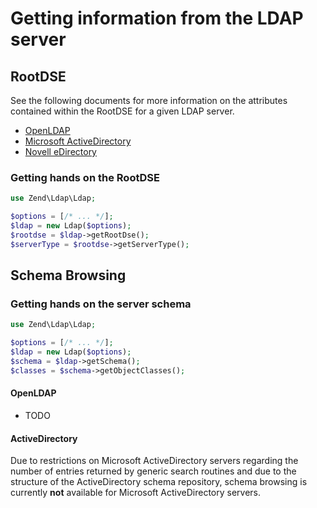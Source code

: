 # Getting information from the LDAP server

## RootDSE

See the following documents for more information on the attributes contained
within the RootDSE for a given LDAP server.

- [OpenLDAP](http://www.zytrax.com/books/ldap/ch3/#operational)
- [Microsoft ActiveDirectory](http://msdn.microsoft.com/en-us/library/ms684291(VS.85).aspx)
- [Novell eDirectory](http://www.novell.com/documentation/edir88/edir88/index.html?page=/documentation/edir88/edir88/data/ah59jqq.html)

### Getting hands on the RootDSE

```php
use Zend\Ldap\Ldap;

$options = [/* ... */];
$ldap = new Ldap($options);
$rootdse = $ldap->getRootDse();
$serverType = $rootdse->getServerType();
```

## Schema Browsing

### Getting hands on the server schema

```php
use Zend\Ldap\Ldap;

$options = [/* ... */];
$ldap = new Ldap($options);
$schema = $ldap->getSchema();
$classes = $schema->getObjectClasses();
```

#### OpenLDAP

- TODO

#### ActiveDirectory

Due to restrictions on Microsoft ActiveDirectory servers regarding the number of
entries returned by generic search routines and due to the structure of the
ActiveDirectory schema repository, schema browsing is currently **not**
available for Microsoft ActiveDirectory servers.
